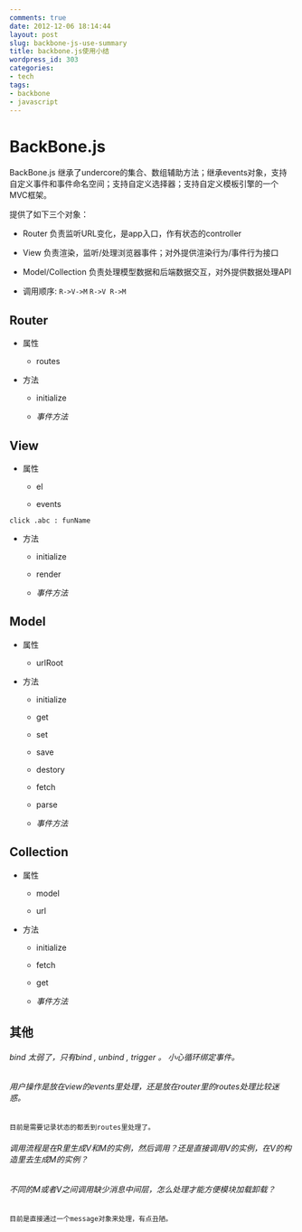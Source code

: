 ```yaml
---
comments: true
date: 2012-12-06 18:14:44
layout: post
slug: backbone-js-use-summary
title: backbone.js使用小结
wordpress_id: 303
categories:
- tech
tags:
- backbone
- javascript
---
```


# BackBone.js


BackBone.js 继承了undercore的集合、数组辅助方法；继承events对象，支持自定义事件和事件命名空间；支持自定义选择器；支持自定义模板引擎的一个MVC框架。

提供了如下三个对象：



	
  * Router 负责监听URL变化，是app入口，作有状态的controller

	
  * View 负责渲染，监听/处理浏览器事件；对外提供渲染行为/事件行为接口

	
  * Model/Collection 负责处理模型数据和后端数据交互，对外提供数据处理API

	
  * 调用顺序:
`R->V->M`
`R->V R->M`




## Router





	
  * 属性

	
    * routes




	
  * 方法

	
    * initialize

	
    * _事件方法_







## View





	
  * 属性

	
    * el

	
    * events


`click .abc : funName`

	
  * 方法

	
    * initialize

	
    * render

	
    * _事件方法_







## Model





	
  * 属性

	
    * urlRoot




	
  * 方法

	
    * initialize

	
    * get

	
    * set

	
    * save

	
    * destory

	
    * fetch

	
    * parse

	
    * _事件方法_







## Collection





	
  * 属性

	
    * model

	
    * url




	
  * 方法

	
    * initialize

	
    * fetch

	
    * get

	
    * _事件方法_







## 其他




###### bind 太弱了，只有bind , unbind , trigger 。 小心循环绑定事件。




###### 用户操作是放在view的events里处理，还是放在router里的routes处理比较迷惑。



    
    目前是需要记录状态的都丢到routes里处理了。 




###### 调用流程是在R里生成V和M的实例，然后调用？还是直接调用V的实例，在V的构造里去生成M的实例？




###### 不同的M或者V之间调用缺少消息中间层，怎么处理才能方便模块加载卸载？



    
    目前是直接通过一个message对象来处理，有点丑陋。 
